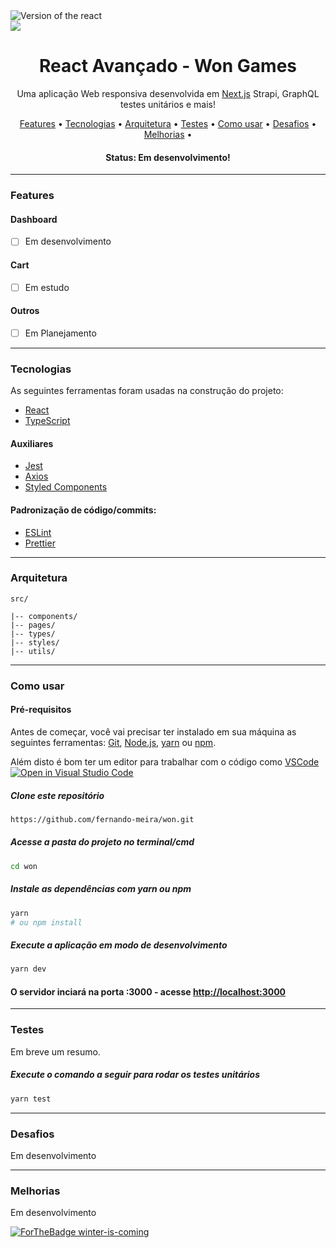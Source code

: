 <div>
  <img src="https://img.shields.io/static/v1?label=React&message=17.0.2&color=#009CA3%3CCOLOR%3E&style=plastic%3CSTYLE%3E&logo=react%3CLOGO%3E" alt="Version of the react" />
</div>

<div>
  <img src="https://d33wubrfki0l68.cloudfront.net/cf9dfe86983925690340feb07037ee260f872e34/74dff/img/hero-illustration.svg" />
</div>

<h1 align="center">React Avançado - Won Games</h1>

<p align="center">Uma aplicação Web responsiva desenvolvida em <a href="https://create-react-app.dev/">Next.js</a> Strapi, GraphQL testes unitários e mais!</p>

<p align="center">
 <a href="#features">Features</a> •
 <a href="#-tecnologias">Tecnologias</a> •
 <a href="#arquitetura">Arquitetura</a> •
 <a href="#testes">Testes</a> •
 <a href="#como-usar">Como usar</a> •
 <a href="#desafios">Desafios</a> •
 <a href="#melhorias">Melhorias</a> •
</p>

<h4 align="center">
	 Status: Em desenvolvimento!
</h4>

---

### Features

#### Dashboard
- [ ] Em desenvolvimento

#### Cart
- [ ] Em estudo 

#### Outros
- [ ] Em Planejamento

---
### Tecnologias

As seguintes ferramentas foram usadas na construção do projeto:

- [React](https://pt-br.reactjs.org/)
- [TypeScript](https://www.typescriptlang.org/)

#### Auxiliares
- [Jest](https://jestjs.io/)
- [Axios](https://github.com/axios/axios)
- [Styled Components](https://styled-components.com/)

#### Padronização de código/commits:
- [ESLint](https://eslint.org/)
- [Prettier](https://prettier.io/)

---

### Arquitetura
```shell
src/

|-- components/
|-- pages/ 
|-- types/ 
|-- styles/
|-- utils/
```

---

### Como usar
#### Pré-requisitos

Antes de começar, você vai precisar ter instalado em sua máquina as seguintes ferramentas:
[Git](https://git-scm.com), [Node.js](https://nodejs.org/en/), [yarn](https://yarnpkg.com/) ou [npm](https://www.npmjs.com/package/npm).

Além disto é bom ter um editor para trabalhar com o código como [VSCode](https://code.visualstudio.com/) [![Open in Visual Studio Code](https://open.vscode.dev/badges/open-in-vscode.svg)](https://open.vscode.dev/Naereen/badges)

##### Clone este repositório
```bash
https://github.com/fernando-meira/won.git
```
##### Acesse a pasta do projeto no terminal/cmd
```bash
cd won
```
##### Instale as dependências com yarn ou npm
```bash
yarn
# ou npm install
```
##### Execute a aplicação em modo de desenvolvimento
```bash
yarn dev
```
#### O servidor inciará na porta :3000 - acesse <http://localhost:3000>

---

### Testes
<p> Em breve um resumo. </p>

##### Execute o comando a seguir para rodar os testes unitários
```bash
yarn test
```
___


### Desafios
<p> Em desenvolvimento </p>

---

### Melhorias
<p> Em desenvolvimento </p>

[![ForTheBadge winter-is-coming](http://ForTheBadge.com/images/badges/winter-is-coming.svg)](http://ForTheBadge.com)
